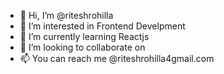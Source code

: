 - 👋 Hi, I’m @riteshrohilla
- 👀 I’m interested in Frontend Develpment
- 🌱 I’m currently learning Reactjs
- 💞️ I’m looking to collaborate on 
- 📫 You can reach me @riteshrohilla4gmail.com

<!---
riteshrohilla/riteshrohilla is a ✨ special ✨ repository because its `README.md` (this file) appears on your GitHub profile.
You can click the Preview link to take a look at your changes.
--->
